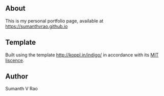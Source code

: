 ## About

This is my personal portfolio page, available at https://sumanthvrao.github.io

## Template

Built using the template http://koppl.in/indigo/ in accordance with its [MIT liscence](https://kopplin.mit-license.org/).

## Author

Sumanth V Rao